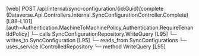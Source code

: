 [web] POST /api/internal/sync-configuration/{id:Guid}/complete  (Dataverse.Api.Controllers.Internal.SyncConfigurationController.Complete)  [L88–L101] [auth=Authentication.MachineToMachinePolicy,Authentication.RequireTenantIdPolicy]
  └─ calls SyncConfigurationRepository.WriteQuery [L95]
  └─ writes_to SyncConfiguration [L95]
    └─ reads_from SyncConfigurations
  └─ uses_service IControlledRepository<SyncConfiguration>
    └─ method WriteQuery [L95]

